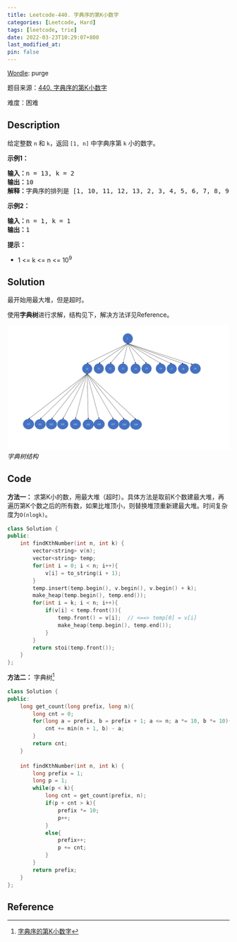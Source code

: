```yaml
---
title: Leetcode-440. 字典序的第K小数字
categories: [Leetcode, Hard]
tags: [leetcode, trie]
date: 2022-03-23T10:29:07+800
last_modified_at: 
pin: false
---
```


[Wordle](https://www.nytimes.com/games/wordle/index.html): purge

题目来源：[440. 字典序的第K小数字](https://leetcode-cn.com/problems/k-th-smallest-in-lexicographical-order/)

难度：困难

## Description

给定整数 `n` 和 `k`，返回  `[1, n]` 中字典序第 `k` 小的数字。


**示例1：**

<pre>
<strong>输入：</strong>n = 13, k = 2
<strong>输出：</strong>10
<strong>解释：</strong>字典序的排列是 [1, 10, 11, 12, 13, 2, 3, 4, 5, 6, 7, 8, 9]，所以第二小的数字是 10。
</pre>

**示例2：**

<pre>
<strong>输入：</strong>n = 1, k = 1
<strong>输出：</strong>1
</pre>

**提示：**

- 1 <= k <= n <= 10<sup>9</sup>


## Solution

最开始用最大堆，但是超时。

使用**字典树**进行求解，结构见下，解决方法详见Reference。

![](/images/posts/2022-03-23-18-53-38.png)
_字典树结构_

## Code

**方法一：**
求第K小的数，用最大堆（超时）。具体方法是取前K个数建最大堆，再遍历第K个数之后的所有数，如果比堆顶小，则替换堆顶重新建最大堆。时间复杂度为`O(nlogk)`。
```c++
class Solution {
public:
    int findKthNumber(int n, int k) {
        vector<string> v(n);
        vector<string> temp;
        for(int i = 0; i < n; i++){
            v[i] = to_string(i + 1);
        }
        temp.insert(temp.begin(), v.begin(), v.begin() + k);
        make_heap(temp.begin(), temp.end());
        for(int i = k; i < n; i++){
            if(v[i] < temp.front()){
                temp.front() = v[i];  // <==> temp[0] = v[i]
                make_heap(temp.begin(), temp.end());
            }
        }
        return stoi(temp.front());
    }
};
```
**方法二：**
字典树[^1]
```c++
class Solution {
public:
    long get_count(long prefix, long n){
        long cnt = 0;
        for(long a = prefix, b = prefix + 1; a <= n; a *= 10, b *= 10){
            cnt += min(n + 1, b) - a;
        }
        return cnt;
    }

    int findKthNumber(int n, int k) {
        long prefix = 1;
        long p = 1;
        while(p < k){
            long cnt = get_count(prefix, n);
            if(p + cnt > k){
                prefix *= 10;            
                p++;
            }
            else{
                prefix++;
                p += cnt;
            }
        }
        return prefix;
    }
};
```

## Reference

[^1]: [字典序的第K小数字](https://leetcode-cn.com/problems/k-th-smallest-in-lexicographical-order/solution/wu-xu-jie-zhu-shi-cha-shu-ye-neng-rong-yi-li-jie-b/)